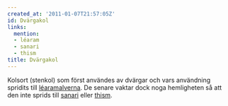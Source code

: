 ```yaml
---
created_at: '2011-01-07T21:57:05Z'
id: Dvärgakol
links:
  mention:
  - léaram
  - sanari
  - thism
title: Dvärgakol
---
```


Kolsort (stenkol) som först användes av dvärgar och vars användning spridits till [léaramalverna].
De senare vaktar dock noga hemligheten så att den inte sprids till [sanari] eller [thism].

  [léaramalverna]: léaram
  [sanari]: sanari
  [thism]: thism
